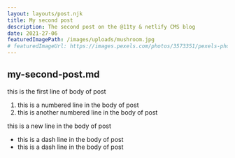 ```yaml
---
layout: layouts/post.njk
title: My second post
description: The second post on the @11ty & netlify CMS blog
date: 2021-27-06
featuredImagePath: /images/uploads/mushroom.jpg
# featuredImageUrl: https://images.pexels.com/photos/3573351/pexels-photo-3573351.png?auto=compress&cs=tinysrgb&dpr=2&h=650&w=940
---
```


## my-second-post.md

this is the first line of body of post

1.  this is a numbered line in the body of post
2.  this is another numbered line in the body of post

this is a new line in the body of post

- this is a dash line in the body of post
- this is a dash line in the body of post
